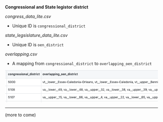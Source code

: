 **Congressional and State legistor district**

*congress_data_lite.csv*
- Unique ID is `congressional_district`

*state_legsislature_data_lite.csv*
- Unique ID is `oen_district`

*overlapping.csv*
- A mapping from `congressional_district` to	`overlapping_oen_district`

![overlapping table](../assets/overlapping_table.png)

----

(more to come)

